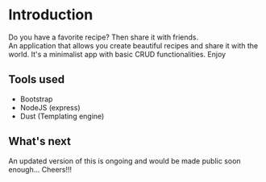 # Introduction

Do you have a favorite recipe? Then share it with friends. <br/>
An application that allows you create beautiful recipes and share it with the world. It's a minimalist app with basic CRUD functionalities. Enjoy

## Tools used
- Bootstrap
- NodeJS (express)
- Dust (Templating engine)

## What's next
An updated version of this is ongoing and would be made public soon enough... Cheers!!!